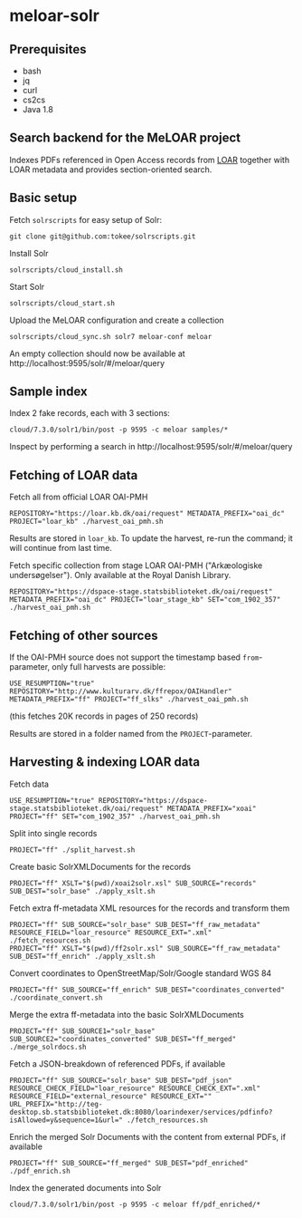 # meloar-solr

## Prerequisites

 - bash
 - jq
 - curl
 - cs2cs
 - Java 1.8


## Search backend for the MeLOAR project

Indexes PDFs referenced in Open Access records from [LOAR](https://loar.kb.dk/) together with LOAR metadata and provides section-oriented search.


## Basic setup

Fetch `solrscripts` for easy setup of Solr:

```
git clone git@github.com:tokee/solrscripts.git
```

Install Solr
```
solrscripts/cloud_install.sh
```

Start Solr
```
solrscripts/cloud_start.sh
```

Upload the MeLOAR configuration and create a collection
```
solrscripts/cloud_sync.sh solr7 meloar-conf meloar
```

An empty collection should now be available at http://localhost:9595/solr/#/meloar/query


## Sample index

Index 2 fake records, each with 3 sections:
```
cloud/7.3.0/solr1/bin/post -p 9595 -c meloar samples/*
```

Inspect by performing a search in http://localhost:9595/solr/#/meloar/query


## Fetching of LOAR data

Fetch all from official LOAR OAI-PMH
```
REPOSITORY="https://loar.kb.dk/oai/request" METADATA_PREFIX="oai_dc" PROJECT="loar_kb" ./harvest_oai_pmh.sh
```
Results are stored in `loar_kb`. To update the harvest, re-run the command; it will continue from last time.


Fetch specific collection from stage LOAR OAI-PMH ("Arkæologiske undersøgelser"). Only available at the Royal Danish Library.
```
REPOSITORY="https://dspace-stage.statsbiblioteket.dk/oai/request" METADATA_PREFIX="oai_dc" PROJECT="loar_stage_kb" SET="com_1902_357" ./harvest_oai_pmh.sh
```


## Fetching of other sources

If the OAI-PMH source does not support the timestamp based `from`-parameter, only full harvests are possible:
```
USE_RESUMPTION="true" REPOSITORY="http://www.kulturarv.dk/ffrepox/OAIHandler" METADATA_PREFIX="ff" PROJECT="ff_slks" ./harvest_oai_pmh.sh
```
(this fetches 20K records in pages of 250 records)

Results are stored in a folder named from the `PROJECT`-parameter.

## Harvesting & indexing LOAR data

Fetch data
```
USE_RESUMPTION="true" REPOSITORY="https://dspace-stage.statsbiblioteket.dk/oai/request" METADATA_PREFIX="xoai" PROJECT="ff" SET="com_1902_357" ./harvest_oai_pmh.sh
```

Split into single records
```
PROJECT="ff" ./split_harvest.sh
```

Create basic SolrXMLDocuments for the records
```
PROJECT="ff" XSLT="$(pwd)/xoai2solr.xsl" SUB_SOURCE="records" SUB_DEST="solr_base" ./apply_xslt.sh
```

Fetch extra ff-metadata XML resources for the records and transform them
```
PROJECT="ff" SUB_SOURCE="solr_base" SUB_DEST="ff_raw_metadata" RESOURCE_FIELD="loar_resource" RESOURCE_EXT=".xml" ./fetch_resources.sh
PROJECT="ff" XSLT="$(pwd)/ff2solr.xsl" SUB_SOURCE="ff_raw_metadata" SUB_DEST="ff_enrich" ./apply_xslt.sh
```

Convert coordinates to OpenStreetMap/Solr/Google standard WGS 84
```
PROJECT="ff" SUB_SOURCE="ff_enrich" SUB_DEST="coordinates_converted" ./coordinate_convert.sh
```

Merge the extra ff-metadata into the basic SolrXMLDocuments
```
PROJECT="ff" SUB_SOURCE1="solr_base" SUB_SOURCE2="coordinates_converted" SUB_DEST="ff_merged" ./merge_solrdocs.sh
```

Fetch a JSON-breakdown of referenced PDFs, if available
```
PROJECT="ff" SUB_SOURCE="solr_base" SUB_DEST="pdf_json" RESOURCE_CHECK_FIELD="loar_resource" RESOURCE_CHECK_EXT=".xml" RESOURCE_FIELD="external_resource" RESOURCE_EXT="" URL_PREFIX="http://teg-desktop.sb.statsbiblioteket.dk:8080/loarindexer/services/pdfinfo?isAllowed=y&sequence=1&url=" ./fetch_resources.sh
```

Enrich the merged Solr Documents with the content from external PDFs, if available
```
PROJECT="ff" SUB_SOURCE="ff_merged" SUB_DEST="pdf_enriched" ./pdf_enrich.sh
```

Index the generated documents into Solr
```
cloud/7.3.0/solr1/bin/post -p 9595 -c meloar ff/pdf_enriched/*
```

